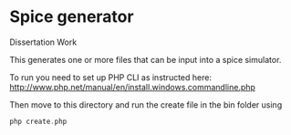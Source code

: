 Spice generator
===============

Dissertation Work

This generates one or more files that can be input into a spice simulator.


To run you need to set up PHP CLI as instructed here: http://www.php.net/manual/en/install.windows.commandline.php

Then move to this directory and run the create file in the bin folder using

```php
php create.php
```
